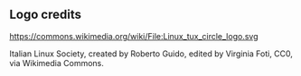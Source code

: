 ## Logo credits

https://commons.wikimedia.org/wiki/File:Linux_tux_circle_logo.svg

Italian Linux Society, created by Roberto Guido, edited by Virginia Foti, CC0, via Wikimedia Commons.

